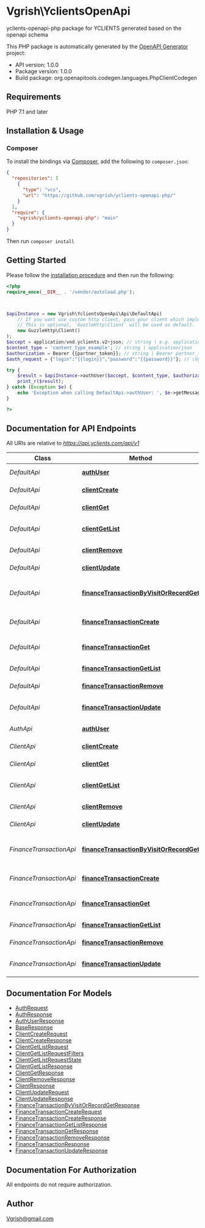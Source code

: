 # Vgrish\YclientsOpenApi

yclients-openapi-php package for YCLIENTS generated based on the openapi schema

This PHP package is automatically generated by the [OpenAPI Generator](https://openapi-generator.tech) project:

- API version: 1.0.0
- Package version: 1.0.0
- Build package: org.openapitools.codegen.languages.PhpClientCodegen

## Requirements

PHP 7.1 and later

## Installation & Usage

### Composer

To install the bindings via [Composer](http://getcomposer.org/), add the following to `composer.json`:

```json
{
  "repositories": [
    {
      "type": "vcs",
      "url": "https://github.com/vgrish/yclients-openapi-php/"
    }
  ],
  "require": {
    "vgrish/yclients-openapi-php": "main"
  }
}
```

Then run `composer install`

## Getting Started

Please follow the [installation procedure](#installation--usage) and then run the following:

```php
<?php
require_once(__DIR__ . '/vendor/autoload.php');



$apiInstance = new Vgrish\YclientsOpenApi\Api\DefaultApi(
    // If you want use custom http client, pass your client which implements `GuzzleHttp\ClientInterface`.
    // This is optional, `GuzzleHttp\Client` will be used as default.
    new GuzzleHttp\Client()
);
$accept = application/vnd.yclients.v2+json; // string | e.g. application/vnd.yclients.v2+json
$content_type = 'content_type_example'; // string | application/json
$authorization = Bearer {{partner_token}}; // string | Bearer partner_token
$auth_request = {"login":"{{login}}","password":"{{password}}"}; // \Vgrish\YclientsOpenApi\Model\AuthRequest | 

try {
    $result = $apiInstance->authUser($accept, $content_type, $authorization, $auth_request);
    print_r($result);
} catch (Exception $e) {
    echo 'Exception when calling DefaultApi->authUser: ', $e->getMessage(), PHP_EOL;
}

?>
```

## Documentation for API Endpoints

All URIs are relative to *https://api.yclients.com/api/v1*

Class | Method | HTTP request | Description
------------ | ------------- | ------------- | -------------
*DefaultApi* | [**authUser**](docs/Api/DefaultApi.md#authuser) | **POST** /auth | Авторизовать пользователя
*DefaultApi* | [**clientCreate**](docs/Api/DefaultApi.md#clientcreate) | **POST** /clients/{company_id} | Добавить клиента
*DefaultApi* | [**clientGet**](docs/Api/DefaultApi.md#clientget) | **GET** /client/{company_id}/{id} | Получить клиента
*DefaultApi* | [**clientGetList**](docs/Api/DefaultApi.md#clientgetlist) | **POST** /company/{company_id}/clients/search | Получить список клиентов
*DefaultApi* | [**clientRemove**](docs/Api/DefaultApi.md#clientremove) | **DELETE** /client/{company_id}/{id} | Удалить клиента
*DefaultApi* | [**clientUpdate**](docs/Api/DefaultApi.md#clientupdate) | **PUT** /client/{company_id}/{id} | Редактировать клиента
*DefaultApi* | [**financeTransactionByVisitOrRecordGet**](docs/Api/DefaultApi.md#financetransactionbyvisitorrecordget) | **GET** /timetable/transactions/{company_id} | Получение транзакций по ID визита или записи
*DefaultApi* | [**financeTransactionCreate**](docs/Api/DefaultApi.md#financetransactioncreate) | **POST** /finance_transactions/{company_id} | Создание финансовой транзакции
*DefaultApi* | [**financeTransactionGet**](docs/Api/DefaultApi.md#financetransactionget) | **GET** /finance_transactions/{company_id}/{transaction_id} | Получение финансовой транзакции
*DefaultApi* | [**financeTransactionGetList**](docs/Api/DefaultApi.md#financetransactiongetlist) | **GET** /transactions/{company_id} | Получить транзакции
*DefaultApi* | [**financeTransactionRemove**](docs/Api/DefaultApi.md#financetransactionremove) | **DELETE** /finance_transactions/{company_id}/{transaction_id} | Удаление транзакции
*DefaultApi* | [**financeTransactionUpdate**](docs/Api/DefaultApi.md#financetransactionupdate) | **PUT** /finance_transactions/{company_id}/{transaction_id} | Обновление финансовой транзакции
*AuthApi* | [**authUser**](docs/Api/AuthApi.md#authuser) | **POST** /auth | Авторизовать пользователя
*ClientApi* | [**clientCreate**](docs/Api/ClientApi.md#clientcreate) | **POST** /clients/{company_id} | Добавить клиента
*ClientApi* | [**clientGet**](docs/Api/ClientApi.md#clientget) | **GET** /client/{company_id}/{id} | Получить клиента
*ClientApi* | [**clientGetList**](docs/Api/ClientApi.md#clientgetlist) | **POST** /company/{company_id}/clients/search | Получить список клиентов
*ClientApi* | [**clientRemove**](docs/Api/ClientApi.md#clientremove) | **DELETE** /client/{company_id}/{id} | Удалить клиента
*ClientApi* | [**clientUpdate**](docs/Api/ClientApi.md#clientupdate) | **PUT** /client/{company_id}/{id} | Редактировать клиента
*FinanceTransactionApi* | [**financeTransactionByVisitOrRecordGet**](docs/Api/FinanceTransactionApi.md#financetransactionbyvisitorrecordget) | **GET** /timetable/transactions/{company_id} | Получение транзакций по ID визита или записи
*FinanceTransactionApi* | [**financeTransactionCreate**](docs/Api/FinanceTransactionApi.md#financetransactioncreate) | **POST** /finance_transactions/{company_id} | Создание финансовой транзакции
*FinanceTransactionApi* | [**financeTransactionGet**](docs/Api/FinanceTransactionApi.md#financetransactionget) | **GET** /finance_transactions/{company_id}/{transaction_id} | Получение финансовой транзакции
*FinanceTransactionApi* | [**financeTransactionGetList**](docs/Api/FinanceTransactionApi.md#financetransactiongetlist) | **GET** /transactions/{company_id} | Получить транзакции
*FinanceTransactionApi* | [**financeTransactionRemove**](docs/Api/FinanceTransactionApi.md#financetransactionremove) | **DELETE** /finance_transactions/{company_id}/{transaction_id} | Удаление транзакции
*FinanceTransactionApi* | [**financeTransactionUpdate**](docs/Api/FinanceTransactionApi.md#financetransactionupdate) | **PUT** /finance_transactions/{company_id}/{transaction_id} | Обновление финансовой транзакции


## Documentation For Models

 - [AuthRequest](docs/Model/AuthRequest.md)
 - [AuthResponse](docs/Model/AuthResponse.md)
 - [AuthUserResponse](docs/Model/AuthUserResponse.md)
 - [BaseResponse](docs/Model/BaseResponse.md)
 - [ClientCreateRequest](docs/Model/ClientCreateRequest.md)
 - [ClientCreateResponse](docs/Model/ClientCreateResponse.md)
 - [ClientGetListRequest](docs/Model/ClientGetListRequest.md)
 - [ClientGetListRequestFilters](docs/Model/ClientGetListRequestFilters.md)
 - [ClientGetListRequestState](docs/Model/ClientGetListRequestState.md)
 - [ClientGetListResponse](docs/Model/ClientGetListResponse.md)
 - [ClientGetResponse](docs/Model/ClientGetResponse.md)
 - [ClientRemoveResponse](docs/Model/ClientRemoveResponse.md)
 - [ClientResponse](docs/Model/ClientResponse.md)
 - [ClientUpdateRequest](docs/Model/ClientUpdateRequest.md)
 - [ClientUpdateResponse](docs/Model/ClientUpdateResponse.md)
 - [FinanceTransactionByVisitOrRecordGetResponse](docs/Model/FinanceTransactionByVisitOrRecordGetResponse.md)
 - [FinanceTransactionCreateRequest](docs/Model/FinanceTransactionCreateRequest.md)
 - [FinanceTransactionCreateResponse](docs/Model/FinanceTransactionCreateResponse.md)
 - [FinanceTransactionGetListResponse](docs/Model/FinanceTransactionGetListResponse.md)
 - [FinanceTransactionGetResponse](docs/Model/FinanceTransactionGetResponse.md)
 - [FinanceTransactionRemoveResponse](docs/Model/FinanceTransactionRemoveResponse.md)
 - [FinanceTransactionResponse](docs/Model/FinanceTransactionResponse.md)
 - [FinanceTransactionUpdateResponse](docs/Model/FinanceTransactionUpdateResponse.md)


## Documentation For Authorization

All endpoints do not require authorization.

## Author

[Vgrish@gmail.com](mailto:vgrish@gmail.com)



